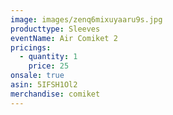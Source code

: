 ```yaml
---
image: images/zenq6mixuyaaru9s.jpg
producttype: Sleeves
eventName: Air Comiket 2
pricings:
  - quantity: 1
    price: 25
onsale: true
asin: 5IFSH1Ol2
merchandise: comiket
---
```

